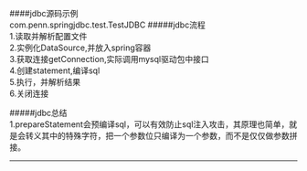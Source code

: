 ####jdbc源码示例  
com.penn.springjdbc.test.TestJDBC
#####jdbc流程  
1.读取并解析配置文件  
2.实例化DataSource,并放入spring容器  
3.获取连接getConnection,实际调用mysql驱动包中接口  
4.创建statement,编译sql  
5.执行，并解析结果  
6.关闭连接  

#####jdbc总结  
1.prepareStatement会预编译sql，可以有效防止sql注入攻击，其原理也简单，就是会转义其中的特殊字符，把一个参数位只编译为一个参数，而不是仅仅做参数拼接。

****